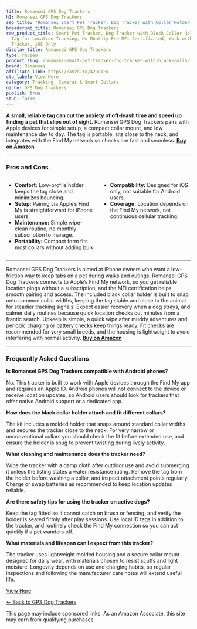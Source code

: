 ```yaml
---
title: Romansei GPS Dog Trackers
h1: Romansei GPS Dog Trackers
seo_title: "Romansei Smart Pet Tracker, Dog Tracker with Collar Holder,\u2026"
breadcrumb_title: Romansei GPS Dog Trackers
raw_product_title: Smart Pet Tracker, Dog Tracker with Black Collar Holder, Smart
  Tag for Location Tracking, No Monthly Fee MFi Certificated, Work with Find My, GPS
  Tracker, iOS Only
display_title: Romansei GPS Dog Trackers
type: review
product_slug: romansei-smart-pet-tracker-dog-tracker-with-black-collar-holder-smart-t-681f1fa5
brand: Romansei
affiliate_link: https://amzn.to/42DuIFu
cta_label: View Here
category: Tracking, Cameras & Smart Collars
niche: GPS Dog Trackers
publish: true
stub: false
---
```


<div id="intro" class="full-width">
  <p><strong>A small, reliable tag can cut the anxiety of off-leash time and speed up finding a pet that slips out of sight.</strong> Romansei GPS Dog Trackers pairs with Apple devices for simple setup, a compact collar mount, and low maintenance day to day. The tag is portable, sits close to the neck, and integrates with the Find My network so checks are fast and seamless. <a href="https://amzn.to/42DuIFu" rel="nofollow sponsored noopener" target="_blank"><strong>Buy on Amazon</strong></a></p>
</div>

<hr />
<h3 id="pros-cons">Pros and Cons</h3>
<div class="pc-grid" style="display:grid;grid-template-columns:1fr 1fr;gap:16px;">
  <ul>
    <li><strong>Comfort:</strong> Low-profile holder keeps the tag close and minimizes bouncing.</li>
    <li><strong>Setup:</strong> Pairing via Apple’s Find My is straightforward for iPhone users.</li>
    <li><strong>Maintenance:</strong> Simple wipe-clean routine, no monthly subscription to manage.</li>
    <li><strong>Portability:</strong> Compact form fits most collars without adding bulk.</li>
  </ul>
  <ul>
    <li><strong>Compatibility:</strong> Designed for iOS only, not suitable for Android users.</li>
    <li><strong>Coverage:</strong> Location depends on the Find My network, not continuous cellular tracking.</li>
  </ul>
</div>
<hr />

<div class="full-width">
  <p>Romansei GPS Dog Trackers is aimed at iPhone owners who want a low-friction way to keep tabs on a pet during walks and outings. Romansei GPS Dog Trackers connects to Apple’s Find My network, so you get reliable location pings without a subscription, and the MFi certification helps smooth pairing and access. The included black collar holder is built to snap onto common collar widths, keeping the tag stable and close to the animal for steadier tracking signals. Expect easier recovery when a dog strays, and calmer daily routines because quick location checks cut minutes from a frantic search. Upkeep is simple, a quick wipe after muddy adventures and periodic charging or battery checks keep things ready. Fit checks are recommended for very small breeds, and the housing is lightweight to avoid interfering with normal activity. <a href="https://amzn.to/42DuIFu" rel="nofollow sponsored noopener" target="_blank"><strong>Buy on Amazon</strong></a></p>
</div>

<hr />
<h3 id="faqs">Frequently Asked Questions</h3>

<p><strong>Is Romansei GPS Dog Trackers compatible with Android phones?</strong></p>
<p>No. This tracker is built to work with Apple devices through the Find My app and requires an Apple ID. Android phones will not connect to the device or receive location updates, so Android users should look for trackers that offer native Android support or a dedicated app.</p>

<p><strong>How does the black collar holder attach and fit different collars?</strong></p>
<p>The kit includes a molded holder that snaps around standard collar widths and secures the tracker close to the neck. For very narrow or unconventional collars you should check the fit before extended use, and ensure the holder is snug to prevent twisting during lively activity.</p>

<p><strong>What cleaning and maintenance does the tracker need?</strong></p>
<p>Wipe the tracker with a damp cloth after outdoor use and avoid submerging it unless the listing states a water resistance rating. Remove the tag from the holder before washing a collar, and inspect attachment points regularly. Charge or swap batteries as recommended to keep location updates reliable.</p>

<p><strong>Are there safety tips for using the tracker on active dogs?</strong></p>
<p>Keep the tag fitted so it cannot catch on brush or fencing, and verify the holder is seated firmly after play sessions. Use local ID tags in addition to the tracker, and routinely check the Find My connection so you can act quickly if a pet wanders off.</p>

<p><strong>What materials and lifespan can I expect from this tracker?</strong></p>
<p>The tracker uses lightweight molded housing and a secure collar mount designed for daily wear, with materials chosen to resist scuffs and light moisture. Longevity depends on use and charging habits, so regular inspections and following the manufacturer care notes will extend useful life.</p>
<p><a class="btn" href="https://amzn.to/42DuIFu" target="_blank" rel="nofollow sponsored noopener">View Here</a></p>
<p><a href="/roundups/tracking-cameras-smart-collars/gps-dog-trackers/">← Back to GPS Dog Trackers</a></p>
<aside class="disclosure">This page may include sponsored links. As an Amazon Associate, this site may earn from qualifying purchases.</aside>
